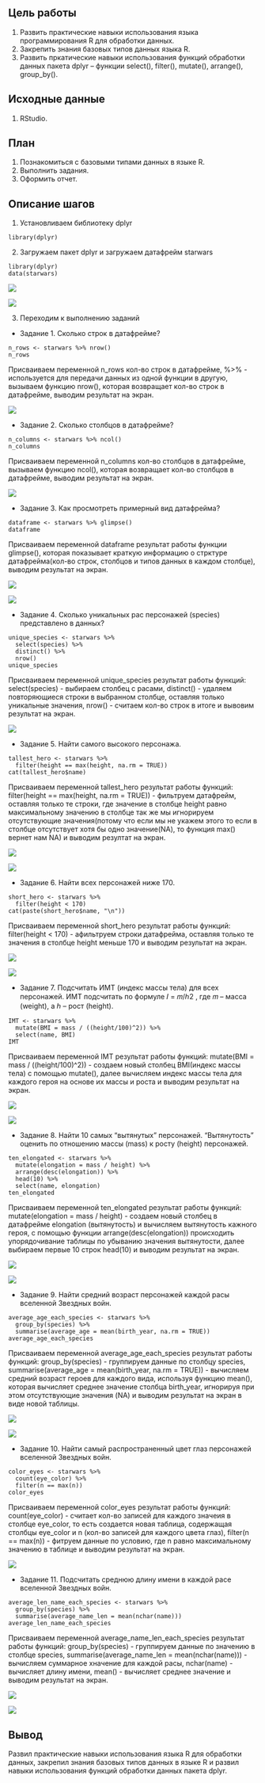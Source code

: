 ## Цель работы
1. Развить практические навыки использования языка программирования R для обработки данных.
2. Закрепить знания базовых типов данных языка R.
3. Развить пркатические навыки использования функций обработки данных пакета dplyr – функции
select(), filter(), mutate(), arrange(), group_by().

## Исходные данные
1. RStudio.

## План
1. Познакомиться с базовыми типами данных в языке R.
2. Выполнить задания.
3. Оформить отчет.

## Описание шагов
1. Установливаем библиотеку dplyr

```
library(dplyr)
```
2. Загружаем пакет dplyr и загружаем датафрейм starwars

```
library(dplyr)
data(starwars)
```
![](pics/s1.png)

![](pics/s2.png)

3. Переходим к выполнению заданий

- Задание 1. Сколько строк в датафрейме?

```
n_rows <- starwars %>% nrow()
n_rows
```
Присваиваем переменной n_rows кол-во строк в датафрейме, 
%>% - используется для передачи данных из одной функции в другую,
вызываем функцию nrow(), которая возвращает кол-во строк в датафрейме,
выводим результат на экран.

![](pics/s3.png)

- Задание 2. Сколько столбцов в датафрейме?

```
n_columns <- starwars %>% ncol()
n_columns
```
Присваиваем переменной n_columns кол-во столбцов в датафрейме, вызываем функцию ncol(), которая возвращает кол-во
столбцов в датафрейме, выводим результат на экран.

![](pics/s4.png)

- Задание 3. Как просмотреть примерный вид датафрейма?

```
dataframe <- starwars %>% glimpse()
dataframe
```
Присваиваем переменной dataframe результат работы функции glimpse(), которая показывает краткую информацию о стрктуре датафрейма(кол-во строк, столбцов и типов данных в каждом столбце), выводим результат на экран.

![](pics/s5.png)

![](pics/s6.png)

- Задание 4. Сколько уникальных рас персонажей (species) представлено в данных?

```
unique_species <- starwars %>%
  select(species) %>%
  distinct() %>%
  nrow()
unique_species
```
Присваиваем переменной unique_species результат работы функций: select(species) - выбираем столбец с расами, distinct() - удаляем повторяющиеся строки в выбранном столбце, оставляя только уникальные значения, nrow() - считаем кол-во строк в итоге и вывовим результат на экран.

![](pics/s7.png)

- Задание 5. Найти самого высокого персонажа.

```
tallest_hero <- starwars %>%
  filter(height == max(height, na.rm = TRUE))
cat(tallest_hero$name)
```
Присваиваем переменной tallest_hero результат работы функций: filter(height == max(height, na.rm = TRUE)) - фильтруем датафрейм, оставляя только те строки, где значение в столбце height равно максимальному значению в столбце так же мы игнорируем отсутствующие значения(потому что если мы не укажем этого то если в столбце отсутствует хотя бы одно значение(NA), то функция max() вернет нам NA) и выводим резултат на экран.

![](pics/s8.png)

![](pics/s9.png)

- Задание 6. Найти всех персонажей ниже 170.

```
short_hero <- starwars %>%
  filter(height < 170)
cat(paste(short_hero$name, "\n"))
```
Присваиваем переменной short_hero результат работы функций: filter(height < 170) - aфильтруем строки датафрейма, оставляя только те значения в столбце height меньше 170 и выводим результат на экран.

![](pics/s10.png)

![](pics/s11.png)

- Задание 7. Подсчитать ИМТ (индекс массы тела) для всех персонажей. ИМТ подсчитать по формуле 𝐼 = 𝑚/ℎ2 , где 𝑚
– масса (weight), а ℎ – рост (height).

```
IMT <- starwars %>%
  mutate(BMI = mass / ((height/100)^2)) %>%
  select(name, BMI)
IMT
```
Присваиваем переменной IMT результат работы функций: mutate(BMI = mass / ((height/100)^2)) - создаем новый столбец BMI(индекс массы тела) с помощью mutate(), далее вычисляем индекс массы тела для каждого героя на основе их массы и роста и выводим результат на экран.

![](pics/s12.png)

![](pics/s13.png)

- Задание 8. Найти 10 самых “вытянутых” персонажей. “Вытянутость” оценить по отношению массы (mass) к росту
(height) персонажей.

```
ten_elongated <- starwars %>%
  mutate(elongation = mass / height) %>%
  arrange(desc(elongation)) %>%
  head(10) %>%
  select(name, elongation)
ten_elongated
```
Присваиваем переменной ten_elongated результат работы функций: mutate(elongation = mass / height) - создаем новый столбец в датафрейме elongation (вытянутость) и вычисляем вытянутость кажного героя, с помощью функции arrange(desc(elongation)) происходить упорядочивание таблицы по убыванию значения вытянутости, далее выбираем первые 10 строк head(10) и выводим результат на экран.

![](pics/s14.png)

![](pics/s15.png)

- Задание 9. Найти средний возраст персонажей каждой расы вселенной Звездных войн.

```
average_age_each_species <- starwars %>%
  group_by(species) %>%
  summarise(average_age = mean(birth_year, na.rm = TRUE))
average_age_each_species
```
Присваиваем переменной average_age_each_species результат работы функций: group_by(species) - группируем данные по столбцу species, summarise(average_age = mean(birth_year, na.rm = TRUE)) - вычисляем средний возраст героев для каждого вида, используя функцию mean(), которая вычисляет среднее значение столбца birth_year, игнорируя при этом отсутствующие значения (NA) и выводим результат на экран в виде новой таблицы.

![](pics/s16.png)

![](pics/s17.png)

- Задание 10. Найти самый распространенный цвет глаз персонажей вселенной Звездных войн.

```
color_eyes <- starwars %>%
  count(eye_color) %>%
  filter(n == max(n))
color_eyes
```
Присваиваем переменной color_eyes результат работы функций: count(eye_color) - считает кол-во записей для каждого значеия в столбце eye_color, то есть создается новая таблица, содержащая столбцы eye_color и n (кол-во записей для каждого цвета глаз), filter(n == max(n)) - фитруем данные по условию, где n равно максимальному значению в таблице и выводим результат на экран.

![](pics/s18.png)

- Задание 11. Подсчитать среднюю длину имени в каждой расе вселенной Звездных войн.

```
average_len_name_each_species <- starwars %>%
  group_by(species) %>%
  summarise(average_name_len = mean(nchar(name)))
average_len_name_each_species
```
Присваиваем переменной average_name_len_each_species результат работы функций: group_by(species) - группируем данные по значению в столбце species,  summarise(average_name_len = mean(nchar(name))) - вычисляем суммарное хначение для каждой расы, nchar(name) - вычисляет длину имени, mean() - вычисляет среднее значение и выводим результат на экран.

![](pics/s19.png)

![](pics/s20.png)

## Вывод
Развил практические навыки использования языка R для обработки данных, закрепил знания базовых типов данных в языке R и развил навыки использования функций обработки данных пакета dplyr.